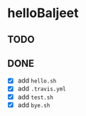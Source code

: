 # helloBaljeet

## TODO


## DONE
- [x] add `hello.sh`
- [x] add `.travis.yml`
- [x] add `test.sh`
- [x] add `bye.sh`
